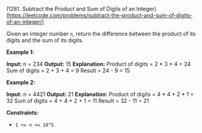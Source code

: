 (1281. Subtract the Product and Sum of Digits of an Integer)[https://leetcode.com/problems/subtract-the-product-and-sum-of-digits-of-an-integer/]

Given an integer number `n`, return the difference between the product of its digits and the sum of its digits.

**Example 1:**

**Input:** n = 234
**Output:** 15 
**Explanation:** 
Product of digits = 2 \* 3 \* 4 = 24 
Sum of digits = 2 + 3 + 4 = 9 
Result = 24 - 9 = 15

**Example 2:**

**Input:** n = 4421
**Output:** 21
**Explanation:** Product of digits = 4 \* 4 \* 2 \* 1 = 32 
Sum of digits = 4 + 4 + 2 + 1 = 11 
Result = 32 - 11 = 21

**Constraints:**

*   `1 <= n <= 10^5`